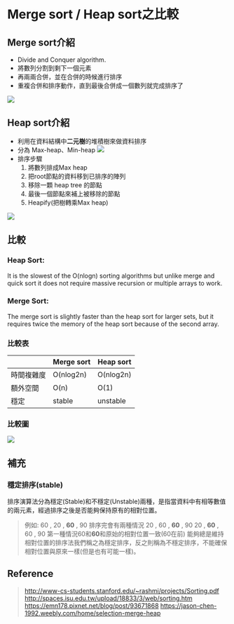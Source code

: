 # Merge sort / Heap sort之比較
## Merge sort介紹
* Divide and Conquer algorithm.
* 將數列分割到剩下一個元素
* 再兩兩合併，並在合併的時候進行排序
* 重複合併和排序動作，直到最後合併成一個數列就完成排序了

![](https://qph.fs.quoracdn.net/main-qimg-567496127084e388f88b84cfe00fa3db)

## Heap sort介紹
* 利用在資料結構中**二元樹**的堆積樹來做資料排序
* 分為 Max-heap、Min-heap
![](https://i.imgur.com/cw2h4Le.gif)
* 排序步驟
    1. 將數列排成Max heap
    2. 把root節點的資料移到已排序的陣列
    3. 移除一顆 heap tree 的節點
    4. 最後一個節點來補上被移除的節點
    5. Heapify(把樹轉乘Max heap)

![](https://i.imgur.com/Q4R7EzU.gif)





## 比較
### **Heap Sort:**
It is the slowest of the O(nlogn) sorting algorithms but unlike merge and quick sort it does not require massive recursion or multiple arrays to work.
### **Merge Sort:**
The merge sort is slightly faster than the heap sort for larger sets, but it requires twice the memory of the heap sort because of the second array.



### 比較表
|          | Merge sort | Heap sort |
| -------- |   -------- | -------- |
| 時間複雜度 | O(nlog2n)     | O(nlog2n)     |
| 額外空間 | O(n)     | O(1)     |
| 穩定    | stable    | unstable     |

### 比較圖
![](https://i.imgur.com/IAv2qe9.png)



## 補充
### 穩定排序(stable)

排序演算法分為穩定(Stable)和不穩定(Unstable)兩種，是指當資料中有相等數值的兩元素，經過排序之後是否能夠保持原有的相對位置。
>例如:
60 , 20 , **60** , 90
排序完會有兩種情況
20 , 60 , **60** , 90
20 , **60** , 60 , 90
第一種情況60和**60**和原始的相對位置一致(60在前)
能夠總是維持相對位置的排序法我們稱之為穩定排序，反之則稱為不穩定排序，不能確保相對位置與原來一樣(但是也有可能一樣)。


## Reference
> http://www-cs-students.stanford.edu/~rashmi/projects/Sorting.pdf
> http://spaces.isu.edu.tw/upload/18833/3/web/sorting.htm
> https://emn178.pixnet.net/blog/post/93671868
> https://jason-chen-1992.weebly.com/home/selection-merge-heap
